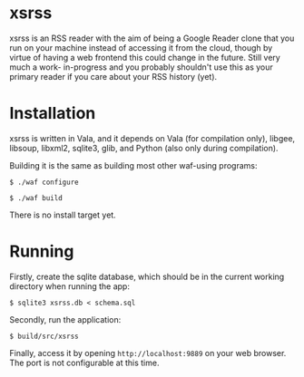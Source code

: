 xsrss
=====
xsrss is an RSS reader with the aim of being a Google Reader clone that you run
on your machine instead of accessing it from the cloud, though by virtue of
having a web frontend this could change in the future. Still very much a work-
in-progress and you probably shouldn't use this as your primary reader if you
care about your RSS history (yet).

Installation
============
xsrss is written in Vala, and it depends on Vala (for compilation only),
libgee, libsoup, libxml2, sqlite3, glib, and Python (also only during
compilation).

Building it is the same as building most other waf-using programs:

```$ ./waf configure```

```$ ./waf build```

There is no install target yet.

Running
=======
Firstly, create the sqlite database, which should be in the current working
directory when running the app:

```$ sqlite3 xsrss.db < schema.sql```

Secondly, run the application:

```$ build/src/xsrss```

Finally, access it by opening `http://localhost:9889` on your web browser. The
port is not configurable at this time.
